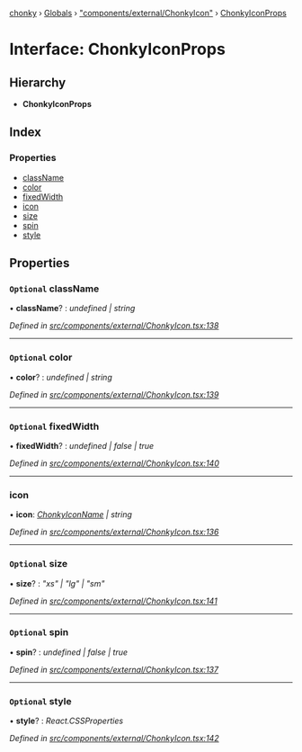 [chonky](../README.md) › [Globals](../globals.md) › ["components/external/ChonkyIcon"](../modules/_components_external_chonkyicon_.md) › [ChonkyIconProps](_components_external_chonkyicon_.chonkyiconprops.md)

# Interface: ChonkyIconProps

## Hierarchy

* **ChonkyIconProps**

## Index

### Properties

* [className](_components_external_chonkyicon_.chonkyiconprops.md#optional-classname)
* [color](_components_external_chonkyicon_.chonkyiconprops.md#optional-color)
* [fixedWidth](_components_external_chonkyicon_.chonkyiconprops.md#optional-fixedwidth)
* [icon](_components_external_chonkyicon_.chonkyiconprops.md#icon)
* [size](_components_external_chonkyicon_.chonkyiconprops.md#optional-size)
* [spin](_components_external_chonkyicon_.chonkyiconprops.md#optional-spin)
* [style](_components_external_chonkyicon_.chonkyiconprops.md#optional-style)

## Properties

### `Optional` className

• **className**? : *undefined | string*

*Defined in [src/components/external/ChonkyIcon.tsx:138](https://github.com/TimboKZ/Chonky/blob/84f690f/src/components/external/ChonkyIcon.tsx#L138)*

___

### `Optional` color

• **color**? : *undefined | string*

*Defined in [src/components/external/ChonkyIcon.tsx:139](https://github.com/TimboKZ/Chonky/blob/84f690f/src/components/external/ChonkyIcon.tsx#L139)*

___

### `Optional` fixedWidth

• **fixedWidth**? : *undefined | false | true*

*Defined in [src/components/external/ChonkyIcon.tsx:140](https://github.com/TimboKZ/Chonky/blob/84f690f/src/components/external/ChonkyIcon.tsx#L140)*

___

###  icon

• **icon**: *[ChonkyIconName](../enums/_types_icons_types_.chonkyiconname.md) | string*

*Defined in [src/components/external/ChonkyIcon.tsx:136](https://github.com/TimboKZ/Chonky/blob/84f690f/src/components/external/ChonkyIcon.tsx#L136)*

___

### `Optional` size

• **size**? : *"xs" | "lg" | "sm"*

*Defined in [src/components/external/ChonkyIcon.tsx:141](https://github.com/TimboKZ/Chonky/blob/84f690f/src/components/external/ChonkyIcon.tsx#L141)*

___

### `Optional` spin

• **spin**? : *undefined | false | true*

*Defined in [src/components/external/ChonkyIcon.tsx:137](https://github.com/TimboKZ/Chonky/blob/84f690f/src/components/external/ChonkyIcon.tsx#L137)*

___

### `Optional` style

• **style**? : *React.CSSProperties*

*Defined in [src/components/external/ChonkyIcon.tsx:142](https://github.com/TimboKZ/Chonky/blob/84f690f/src/components/external/ChonkyIcon.tsx#L142)*
